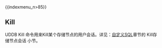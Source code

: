 {{indexmenu_n>85}}

## Kill

UDDB Kill 命令用来Kill某个存储节点的用户会话。详见：[自定义SQL](/database/uddb/definedsql/)章节的 Kill存储节点会话 小节。
